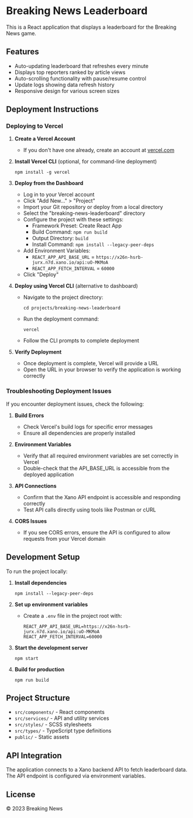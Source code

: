 # Breaking News Leaderboard

This is a React application that displays a leaderboard for the Breaking News game.

## Features

- Auto-updating leaderboard that refreshes every minute
- Displays top reporters ranked by article views
- Auto-scrolling functionality with pause/resume control
- Update logs showing data refresh history
- Responsive design for various screen sizes

## Deployment Instructions

### Deploying to Vercel

1. **Create a Vercel Account**

   - If you don't have one already, create an account at [vercel.com](https://vercel.com)

2. **Install Vercel CLI** (optional, for command-line deployment)

   ```
   npm install -g vercel
   ```

3. **Deploy from the Dashboard**

   - Log in to your Vercel account
   - Click "Add New..." > "Project"
   - Import your Git repository or deploy from a local directory
   - Select the "breaking-news-leaderboard" directory
   - Configure the project with these settings:
     - Framework Preset: Create React App
     - Build Command: `npm run build`
     - Output Directory: `build`
     - Install Command: `npm install --legacy-peer-deps`
   - Add Environment Variables:
     - `REACT_APP_API_BASE_URL` = `https://x26n-hsrb-jurx.n7d.xano.io/api:uO-MKMoA`
     - `REACT_APP_FETCH_INTERVAL` = `60000`
   - Click "Deploy"

4. **Deploy using Vercel CLI** (alternative to dashboard)

   - Navigate to the project directory:
     ```
     cd projects/breaking-news-leaderboard
     ```
   - Run the deployment command:
     ```
     vercel
     ```
   - Follow the CLI prompts to complete deployment

5. **Verify Deployment**
   - Once deployment is complete, Vercel will provide a URL
   - Open the URL in your browser to verify the application is working correctly

### Troubleshooting Deployment Issues

If you encounter deployment issues, check the following:

1. **Build Errors**

   - Check Vercel's build logs for specific error messages
   - Ensure all dependencies are properly installed

2. **Environment Variables**

   - Verify that all required environment variables are set correctly in Vercel
   - Double-check that the API_BASE_URL is accessible from the deployed application

3. **API Connections**

   - Confirm that the Xano API endpoint is accessible and responding correctly
   - Test API calls directly using tools like Postman or cURL

4. **CORS Issues**
   - If you see CORS errors, ensure the API is configured to allow requests from your Vercel domain

## Development Setup

To run the project locally:

1. **Install dependencies**

   ```
   npm install --legacy-peer-deps
   ```

2. **Set up environment variables**

   - Create a `.env` file in the project root with:
     ```
     REACT_APP_API_BASE_URL=https://x26n-hsrb-jurx.n7d.xano.io/api:uO-MKMoA
     REACT_APP_FETCH_INTERVAL=60000
     ```

3. **Start the development server**

   ```
   npm start
   ```

4. **Build for production**
   ```
   npm run build
   ```

## Project Structure

- `src/components/` - React components
- `src/services/` - API and utility services
- `src/styles/` - SCSS stylesheets
- `src/types/` - TypeScript type definitions
- `public/` - Static assets

## API Integration

The application connects to a Xano backend API to fetch leaderboard data. The API endpoint is configured via environment variables.

## License

© 2023 Breaking News
